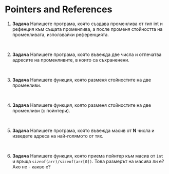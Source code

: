 ﻿# Pointers and References

1. **Задача** Напишете програма, която създава променлива от тип int и рефенция към същата променлива, а после променя стойността на променливата, използвайки референцията.

<br>

2. **Задача** Напишете програма, която въвежда две числа и отпечатва адресите на променливите, в които са съхраненени.

<br>

3. **Задача** Напишете функция, която разменя стойностите на две променливи.

<br>

4. **Задача** Напишете функция, която разменя стойностите на две променливи (с пойнтери).

<br>

5. **Задача** Напишете програма, която въвежда масив от **N** числа и изведете адреса на най-голямото от тях.

<br>

6. **Задача** Напишете функция, която приема пойнтер към масив от `int` и връща `sizeof(arr)/sizeof(arr[0])`. Това размерът на масива ли е? Ако не - какво е?

<br>
